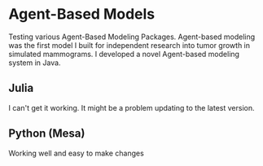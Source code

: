 # Agent-Based Models
 
Testing various Agent-Based Modeling Packages.
Agent-based modeling was the first model I built for independent research into tumor growth in simulated mammograms. I developed a novel Agent-based modeling system in Java.

## Julia
I can't get it working. It might be a problem updating to the latest version.

## Python (Mesa)
Working well and easy to make changes
